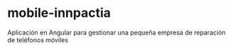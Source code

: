 # mobile-innpactia
Aplicación en Angular para gestionar una pequeña empresa de reparación de teléfonos móviles

